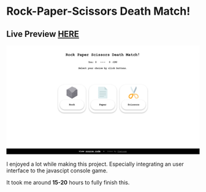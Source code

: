 # Rock-Paper-Scissors Death Match!
## Live Preview <a href="https://anaseig.github.io/rock_paper_scissors">HERE</a>

<img src="images/rps-preview.png">

<p>I enjoyed a lot while making this project. Especially integrating an user interface to the javascipt console game.</p>
<p>It took me around <b>15-20</b> hours to fully finish this.</p>
